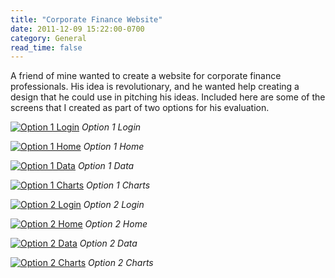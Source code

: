 ```yaml
---
title: "Corporate Finance Website"
date: 2011-12-09 15:22:00-0700
category: General
read_time: false
---
```


A friend of mine wanted to create a website for corporate finance professionals. His idea is revolutionary, and he wanted help creating a design that he could use in pitching his ideas. Included here are some of the screens that I created as part of two options for his evaluation.

[![Option 1 Login](https://media.bennorris.com/images/bennorris/uploads/2019/fd4d07da78.png "Option 1 Login")](https://media.bennorris.com/images/bennorris/uploads/2019/fd4d07da78.png)
*Option 1 Login*

[![Option 1 Home](https://media.bennorris.com/images/bennorris/uploads/2019/3490c2510b.png "Option 1 Home")](https://media.bennorris.com/images/bennorris/uploads/2019/3490c2510b.png)
*Option 1 Home*

[![Option 1 Data](https://media.bennorris.com/images/bennorris/uploads/2019/9abeeeb97b.png "Option 1 Data")](https://media.bennorris.com/images/bennorris/uploads/2019/9abeeeb97b.png)
*Option 1 Data*

[![Option 1 Charts](https://media.bennorris.com/images/bennorris/uploads/2019/f3b32cf138.png "Option 1 Charts")](https://media.bennorris.com/images/bennorris/uploads/2019/f3b32cf138.png)
*Option 1 Charts*

[![Option 2 Login](https://media.bennorris.com/images/bennorris/uploads/2019/7ced16106c.png "Option 2 Login")](https://media.bennorris.com/images/bennorris/uploads/2019/7ced16106c.png)
*Option 2 Login*

[![Option 2 Home](https://media.bennorris.com/images/bennorris/uploads/2019/c5faa6eb82.png "Option 2 Home")](https://media.bennorris.com/images/bennorris/uploads/2019/c5faa6eb82.png)
*Option 2 Home*

[![Option 2 Data](https://media.bennorris.com/images/bennorris/uploads/2019/6a76c9254e.png "Option 2 Data")](https://media.bennorris.com/images/bennorris/uploads/2019/6a76c9254e.png)
*Option 2 Data*

[![Option 2 Charts](https://media.bennorris.com/images/bennorris/uploads/2019/22fadd52d2.png "Option 2 Charts")](https://media.bennorris.com/images/bennorris/uploads/2019/22fadd52d2.png)
*Option 2 Charts*

